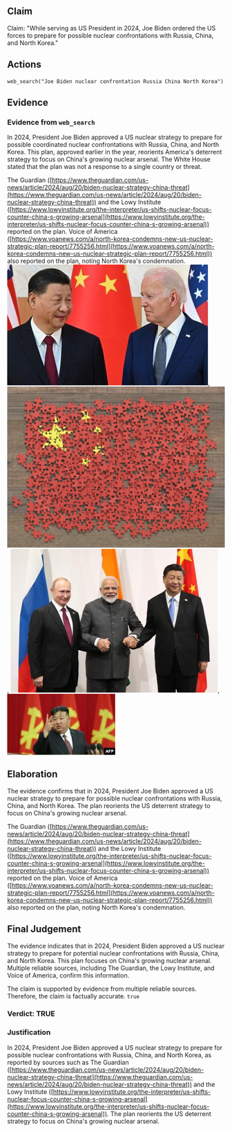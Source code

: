 ## Claim
Claim: "While serving as US President in 2024, Joe Biden ordered the US forces to prepare for possible nuclear confrontations with Russia, China, and North Korea."

## Actions
```
web_search("Joe Biden nuclear confrontation Russia China North Korea")
```

## Evidence
### Evidence from `web_search`
In 2024, President Joe Biden approved a US nuclear strategy to prepare for possible coordinated nuclear confrontations with Russia, China, and North Korea. This plan, approved earlier in the year, reorients America's deterrent strategy to focus on China's growing nuclear arsenal. The White House stated that the plan was not a response to a single country or threat.

The Guardian ([https://www.theguardian.com/us-news/article/2024/aug/20/biden-nuclear-strategy-china-threat](https://www.theguardian.com/us-news/article/2024/aug/20/biden-nuclear-strategy-china-threat)) and the Lowy Institute ([https://www.lowyinstitute.org/the-interpreter/us-shifts-nuclear-focus-counter-china-s-growing-arsenal](https://www.lowyinstitute.org/the-interpreter/us-shifts-nuclear-focus-counter-china-s-growing-arsenal)) reported on the plan. Voice of America ([https://www.voanews.com/a/north-korea-condemns-new-us-nuclear-strategic-plan-report/7755256.html](https://www.voanews.com/a/north-korea-condemns-new-us-nuclear-strategic-plan-report/7755256.html)) also reported on the plan, noting North Korea's condemnation. ![image 9407](media/2025-08-30_22-03-1756591407-291948.jpg), ![image 9408](media/2025-08-30_22-03-1756591418-186055.jpg), ![image 9409](media/2025-08-30_22-03-1756591424-639409.jpg), ![image 9410](media/2025-08-30_22-03-1756591427-175971.jpg)


## Elaboration
The evidence confirms that in 2024, President Joe Biden approved a US nuclear strategy to prepare for possible nuclear confrontations with Russia, China, and North Korea. The plan reorients the US deterrent strategy to focus on China's growing nuclear arsenal.

The Guardian ([https://www.theguardian.com/us-news/article/2024/aug/20/biden-nuclear-strategy-china-threat](https://www.theguardian.com/us-news/article/2024/aug/20/biden-nuclear-strategy-china-threat)) and the Lowy Institute ([https://www.lowyinstitute.org/the-interpreter/us-shifts-nuclear-focus-counter-china-s-growing-arsenal](https://www.lowyinstitute.org/the-interpreter/us-shifts-nuclear-focus-counter-china-s-growing-arsenal)) reported on the plan. Voice of America ([https://www.voanews.com/a/north-korea-condemns-new-us-nuclear-strategic-plan-report/7755256.html](https://www.voanews.com/a/north-korea-condemns-new-us-nuclear-strategic-plan-report/7755256.html)) also reported on the plan, noting North Korea's condemnation.


## Final Judgement
The evidence indicates that in 2024, President Biden approved a US nuclear strategy to prepare for potential nuclear confrontations with Russia, China, and North Korea. This plan focuses on China's growing nuclear arsenal. Multiple reliable sources, including The Guardian, the Lowy Institute, and Voice of America, confirm this information.

The claim is supported by evidence from multiple reliable sources. Therefore, the claim is factually accurate. `true`


### Verdict: TRUE

### Justification
In 2024, President Joe Biden approved a US nuclear strategy to prepare for possible nuclear confrontations with Russia, China, and North Korea, as reported by sources such as The Guardian ([https://www.theguardian.com/us-news/article/2024/aug/20/biden-nuclear-strategy-china-threat](https://www.theguardian.com/us-news/article/2024/aug/20/biden-nuclear-strategy-china-threat)) and the Lowy Institute ([https://www.lowyinstitute.org/the-interpreter/us-shifts-nuclear-focus-counter-china-s-growing-arsenal](https://www.lowyinstitute.org/the-interpreter/us-shifts-nuclear-focus-counter-china-s-growing-arsenal)). The plan reorients the US deterrent strategy to focus on China's growing nuclear arsenal.
